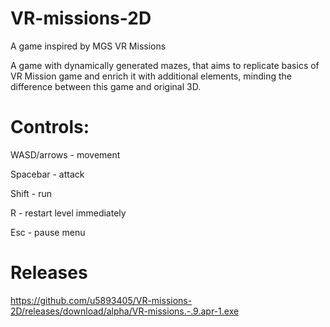# VR-missions-2D
A game inspired by MGS VR Missions

A game with dynamically generated mazes, that aims to replicate basics of VR Mission game and enrich it with additional elements, minding the difference between this game and original 3D.

# Controls:

WASD/arrows - movement

Spacebar - attack

Shift - run

R - restart level immediately

Esc - pause menu

# Releases

https://github.com/u5893405/VR-missions-2D/releases/download/alpha/VR-missions.-.9.apr-1.exe
